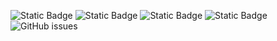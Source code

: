 ![Static Badge](https://img.shields.io/badge/blacklists-60-000000) ![Static Badge](https://img.shields.io/badge/blacklisted-2714710-cc0000) ![Static Badge](https://img.shields.io/badge/whitelisted-2242-00CC00) ![Static Badge](https://img.shields.io/badge/streaming_blacklist-28106-000000) ![GitHub issues](https://img.shields.io/github/issues/fabriziosalmi/blacklists)
